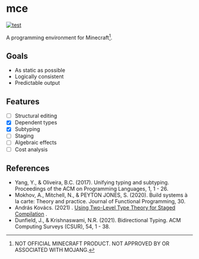 # mce

[![test](https://github.com/mcenv/mce/actions/workflows/test.yml/badge.svg)](https://github.com/mcenv/mce/actions/workflows/test.yml)

A programming environment for Minecraft[^1].

## Goals

- As static as possible
- Logically consistent
- Predictable output

## Features

- [ ] Structural editing
- [x] Dependent types
- [x] Subtyping
- [ ] Staging
- [ ] Algebraic effects
- [ ] Cost analysis

## References

- Yang, Y., & Oliveira, B.C. (2017). Unifying typing and subtyping. Proceedings of the ACM on Programming Languages, 1,
  1 - 26.
- Mokhov, A., Mitchell, N., & PEYTON JONES, S. (2020). Build systems à la carte: Theory and practice. Journal of
  Functional Programming, 30.
- András Kovács. (2021)
  . [Using Two-Level Type Theory for Staged Compilation](https://github.com/AndrasKovacs/staged/blob/main/types2021/abstract.pdf)
  .
- Dunfield, J., & Krishnaswami, N.R. (2021). Bidirectional Typing. ACM Computing Surveys (CSUR), 54, 1 - 38.

[^1]: NOT OFFICIAL MINECRAFT PRODUCT. NOT APPROVED BY OR ASSOCIATED WITH MOJANG.
